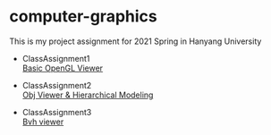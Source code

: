 # computer-graphics

This is my project assignment for 2021 Spring in Hanyang University

- ClassAssignment1  
  [Basic OpenGL Viewer](https://github.com/yudonlee/computer-graphics/tree/main/ClassAssignment1 "Basic OpenGL Viewer")

- ClassAssignment2  
  [Obj Viewer & Hierarchical Modeling](https://github.com/yudonlee/computer-graphics/tree/main/ClassAssignment2 "Obj Viewer")
  

- ClassAssignment3      
  [Bvh viewer](https://github.com/yudonlee/computer-graphics/tree/main/ClassAssignment3 "BvhViewer")
